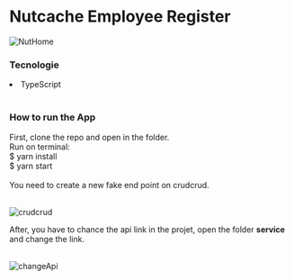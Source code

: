 <h1>Nutcache Employee Register</h1>

![NutHome](https://user-images.githubusercontent.com/19397509/109442559-50996a00-7a17-11eb-966f-7067472d98a0.png)

<h3>Tecnologie</h3>
<li>TypeScript</li>
<br/>
<h3>How to run the App</h3>
First, clone the repo and open in the folder.</br>
Run on terminal: </br>
$ yarn install </br>
$ yarn start </br>
<br/>
You need to create a new fake end point on crudcrud.</br><br/>

![crudcrud](https://user-images.githubusercontent.com/19397509/109444279-a96b0180-7a1b-11eb-87dd-de2bd2e912b6.png)

After, you have to chance the api link in the projet, open the folder <b>service</b> and change the link. </br><br/>

![changeApi](https://user-images.githubusercontent.com/19397509/109444540-3dd56400-7a1c-11eb-94eb-b0e0e851f898.png)
